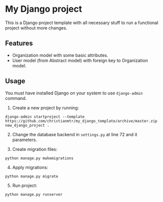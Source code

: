 # My Django project

This is a Django project template with all necessary stuff to run a functional project without more changes.

## Features

- Organization model with some basic attributes.
- User model (from Abstract model) with foreign key to Organization model.

## Usage

You must have installed Django on your system to use `django-admin` command.

1. Create a new project by running:
```
django-admin startproject --template https://github.com/christianmtr/my_django_template/archive/master.zip new_django_project .
```

2. Change the database backend in `settings.py` at line 72 and it parameters.

3. Create migration files:
```
python manage.py makemigrations
```

4. Apply migrations:
```
python manage.py migrate
```
5. Run project:

```
python manage.py runserver
```

 